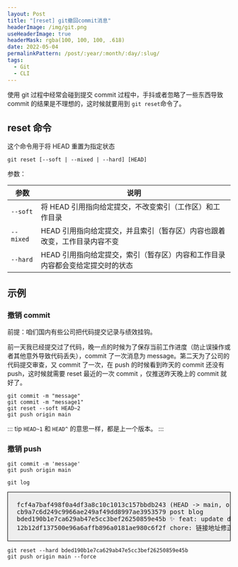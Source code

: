 ```yaml
---
layout: Post
title: "[reset] git撤回commit消息"
headerImage: /img/git.png
useHeaderImage: true
headerMask: rgba(100, 100, 100, .618)
date: 2022-05-04
permalinkPattern: /post/:year/:month/:day/:slug/
tags:
  - Git
  - CLI
---
```


使用 git 过程中经常会碰到提交 commit 过程中，手抖或者忽略了一些东西导致 commit 的结果是不理想的，这时候就要用到 `git reset`命令了。

<!-- more -->

## reset 命令

这个命令用于将 HEAD 重置为指定状态

```shell
git reset [--soft | --mixed | --hard] [HEAD]
```

参数：

| 参数      | 说明                                                                          |
| --------- | ----------------------------------------------------------------------------- |
| `--soft`  | 将 HEAD 引用指向给定提交，不改变索引（工作区）和工作目录                      |
| `--mixed` | HEAD 引用指向给定提交，并且索引（暂存区）内容也跟着改变，工作目录内容不变     |
| `--hard`  | HEAD 引用指向给定提交，索引（暂存区）内容和工作目录内容都会变给定提交时的状态 |

## 示例

### 撤销 commit

前提：咱们国内有些公司把代码提交记录与绩效挂钩。

前一天我已经提交过了代码，晚一点的时候为了保存当前工作进度（防止误操作或者其他意外导致代码丢失），commit 了一次消息为 message。第二天为了公司的代码提交审查，又 commit 了一次，在 push 的时候看到昨天的 commit 还没有 push，这时候就需要 reset 最近的一次 commit ，仅推送昨天晚上的 commit 就好了。

```shell
git commit -m "message"
git commit -m "message1"
git reset --soft HEAD~2
git push origin main
```

::: tip
`HEAD~1` 和 `HEAD^` 的意思一样，都是上一个版本。
:::

### 撤销 push

```shell
git commit -m 'message'
git push origin main
```

```shell
git log
```

<pre style="border: 1px solid black;padding: 20px;background-color: #eee">
fcf4a7baf498f0a4df3a8c10c1013c157bbdb243 (HEAD -> main, origin/main, origin/HEAD) del: README
cb9a7c6d249c9966ae249af49dd8997ae3953579 post blog
bded190b1e7ca629ab47e5cc3bef26250859e45b ✨ feat: update dependency version to lastest
12b12df137500e96a6affb896a0181ae980c6f2f chore: 链接地址修正
</pre>

```shell
git reset --hard bded190b1e7ca629ab47e5cc3bef26250859e45b
git push origin main --force
```


